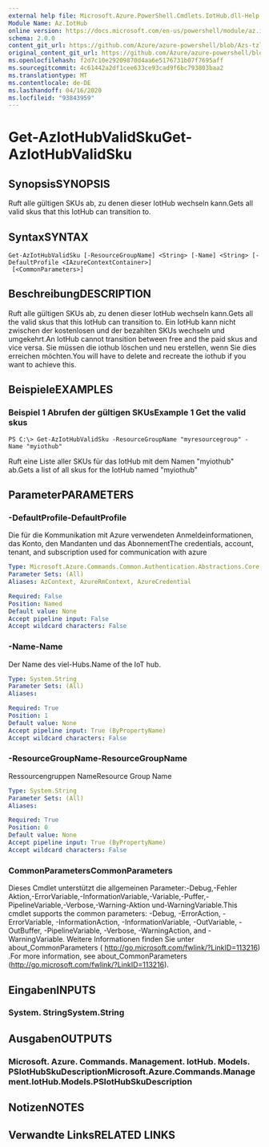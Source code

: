 ```yaml
---
external help file: Microsoft.Azure.PowerShell.Cmdlets.IotHub.dll-Help.xml
Module Name: Az.IotHub
online version: https://docs.microsoft.com/en-us/powershell/module/az.iothub/get-aziothubvalidsku
schema: 2.0.0
content_git_url: https://github.com/Azure/azure-powershell/blob/Azs-tzl/src/IotHub/IotHub/help/Get-AzIotHubValidSku.md
original_content_git_url: https://github.com/Azure/azure-powershell/blob/Azs-tzl/src/IotHub/IotHub/help/Get-AzIotHubValidSku.md
ms.openlocfilehash: f2d7c10e29209870d4aa6e5176731b07f7695aff
ms.sourcegitcommit: 4c61442a2df1cee633ce93cad9f6bc793803baa2
ms.translationtype: MT
ms.contentlocale: de-DE
ms.lasthandoff: 04/16/2020
ms.locfileid: "93843959"
---
```

# <span data-ttu-id="50e1d-101">Get-AzIotHubValidSku</span><span class="sxs-lookup"><span data-stu-id="50e1d-101">Get-AzIotHubValidSku</span></span>

## <span data-ttu-id="50e1d-102">Synopsis</span><span class="sxs-lookup"><span data-stu-id="50e1d-102">SYNOPSIS</span></span>
<span data-ttu-id="50e1d-103">Ruft alle gültigen SKUs ab, zu denen dieser IotHub wechseln kann.</span><span class="sxs-lookup"><span data-stu-id="50e1d-103">Gets all valid skus that this IotHub can transition to.</span></span>

## <span data-ttu-id="50e1d-104">Syntax</span><span class="sxs-lookup"><span data-stu-id="50e1d-104">SYNTAX</span></span>

```
Get-AzIotHubValidSku [-ResourceGroupName] <String> [-Name] <String> [-DefaultProfile <IAzureContextContainer>]
 [<CommonParameters>]
```

## <span data-ttu-id="50e1d-105">Beschreibung</span><span class="sxs-lookup"><span data-stu-id="50e1d-105">DESCRIPTION</span></span>
<span data-ttu-id="50e1d-106">Ruft alle gültigen SKUs ab, zu denen dieser IotHub wechseln kann.</span><span class="sxs-lookup"><span data-stu-id="50e1d-106">Gets all the valid skus that this IotHub can transition to.</span></span>
<span data-ttu-id="50e1d-107">Ein IotHub kann nicht zwischen der kostenlosen und der bezahlten SKUs wechseln und umgekehrt.</span><span class="sxs-lookup"><span data-stu-id="50e1d-107">An IotHub cannot transition between free and the paid skus and vice versa.</span></span> <span data-ttu-id="50e1d-108">Sie müssen die iothub löschen und neu erstellen, wenn Sie dies erreichen möchten.</span><span class="sxs-lookup"><span data-stu-id="50e1d-108">You will have to delete and recreate the iothub if you want to achieve this.</span></span>

## <span data-ttu-id="50e1d-109">Beispiele</span><span class="sxs-lookup"><span data-stu-id="50e1d-109">EXAMPLES</span></span>

### <span data-ttu-id="50e1d-110">Beispiel 1 Abrufen der gültigen SKUs</span><span class="sxs-lookup"><span data-stu-id="50e1d-110">Example 1 Get the valid skus</span></span>
```
PS C:\> Get-AzIotHubValidSku -ResourceGroupName "myresourcegroup" -Name "myiothub"
```

<span data-ttu-id="50e1d-111">Ruft eine Liste aller SKUs für das IotHub mit dem Namen "myiothub" ab.</span><span class="sxs-lookup"><span data-stu-id="50e1d-111">Gets a list of all skus for the IotHub named "myiothub"</span></span>

## <span data-ttu-id="50e1d-112">Parameter</span><span class="sxs-lookup"><span data-stu-id="50e1d-112">PARAMETERS</span></span>

### <span data-ttu-id="50e1d-113">-DefaultProfile</span><span class="sxs-lookup"><span data-stu-id="50e1d-113">-DefaultProfile</span></span>
<span data-ttu-id="50e1d-114">Die für die Kommunikation mit Azure verwendeten Anmeldeinformationen, das Konto, den Mandanten und das Abonnement</span><span class="sxs-lookup"><span data-stu-id="50e1d-114">The credentials, account, tenant, and subscription used for communication with azure</span></span>

```yaml
Type: Microsoft.Azure.Commands.Common.Authentication.Abstractions.Core.IAzureContextContainer
Parameter Sets: (All)
Aliases: AzContext, AzureRmContext, AzureCredential

Required: False
Position: Named
Default value: None
Accept pipeline input: False
Accept wildcard characters: False
```

### <span data-ttu-id="50e1d-115">-Name</span><span class="sxs-lookup"><span data-stu-id="50e1d-115">-Name</span></span>
<span data-ttu-id="50e1d-116">Der Name des viel-Hubs.</span><span class="sxs-lookup"><span data-stu-id="50e1d-116">Name of the IoT hub.</span></span> 

```yaml
Type: System.String
Parameter Sets: (All)
Aliases:

Required: True
Position: 1
Default value: None
Accept pipeline input: True (ByPropertyName)
Accept wildcard characters: False
```

### <span data-ttu-id="50e1d-117">-ResourceGroupName</span><span class="sxs-lookup"><span data-stu-id="50e1d-117">-ResourceGroupName</span></span>
<span data-ttu-id="50e1d-118">Ressourcengruppen Name</span><span class="sxs-lookup"><span data-stu-id="50e1d-118">Resource Group Name</span></span>

```yaml
Type: System.String
Parameter Sets: (All)
Aliases:

Required: True
Position: 0
Default value: None
Accept pipeline input: True (ByPropertyName)
Accept wildcard characters: False
```

### <span data-ttu-id="50e1d-119">CommonParameters</span><span class="sxs-lookup"><span data-stu-id="50e1d-119">CommonParameters</span></span>
<span data-ttu-id="50e1d-120">Dieses Cmdlet unterstützt die allgemeinen Parameter:-Debug,-Fehler Aktion,-ErrorVariable,-InformationVariable,-Variable,-Puffer,-PipelineVariable,-Verbose,-Warning-Aktion und-WarningVariable.</span><span class="sxs-lookup"><span data-stu-id="50e1d-120">This cmdlet supports the common parameters: -Debug, -ErrorAction, -ErrorVariable, -InformationAction, -InformationVariable, -OutVariable, -OutBuffer, -PipelineVariable, -Verbose, -WarningAction, and -WarningVariable.</span></span> <span data-ttu-id="50e1d-121">Weitere Informationen finden Sie unter about_CommonParameters ( http://go.microsoft.com/fwlink/?LinkID=113216) .</span><span class="sxs-lookup"><span data-stu-id="50e1d-121">For more information, see about_CommonParameters (http://go.microsoft.com/fwlink/?LinkID=113216).</span></span>

## <span data-ttu-id="50e1d-122">Eingaben</span><span class="sxs-lookup"><span data-stu-id="50e1d-122">INPUTS</span></span>

### <span data-ttu-id="50e1d-123">System. String</span><span class="sxs-lookup"><span data-stu-id="50e1d-123">System.String</span></span>

## <span data-ttu-id="50e1d-124">Ausgaben</span><span class="sxs-lookup"><span data-stu-id="50e1d-124">OUTPUTS</span></span>

### <span data-ttu-id="50e1d-125">Microsoft. Azure. Commands. Management. IotHub. Models. PSIotHubSkuDescription</span><span class="sxs-lookup"><span data-stu-id="50e1d-125">Microsoft.Azure.Commands.Management.IotHub.Models.PSIotHubSkuDescription</span></span>

## <span data-ttu-id="50e1d-126">Notizen</span><span class="sxs-lookup"><span data-stu-id="50e1d-126">NOTES</span></span>

## <span data-ttu-id="50e1d-127">Verwandte Links</span><span class="sxs-lookup"><span data-stu-id="50e1d-127">RELATED LINKS</span></span>
